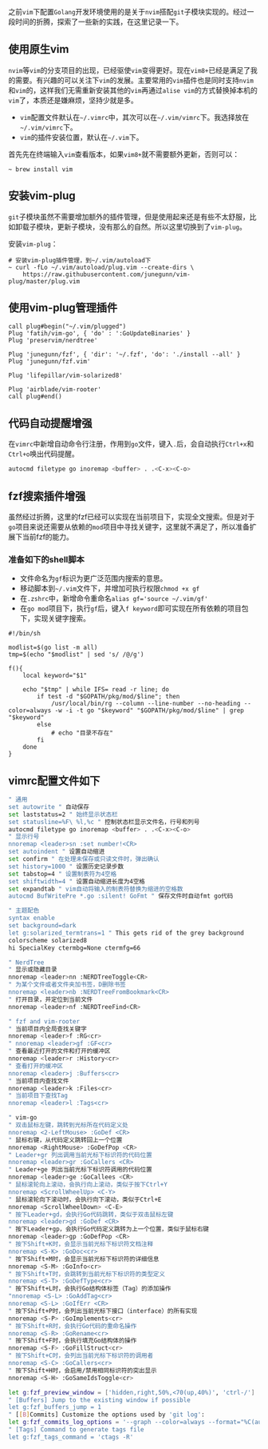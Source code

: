 之前`vim`下配置`Golang`开发环境使用的是关于`nvim`搭配`git`子模块实现的。经过一段时间的折腾，探索了一些新的实践，在这里记录一下。

## 使用原生vim
`nvim`等`vim`的分支项目的出现，已经驱使`vim`变得更好。现在`vim8+`已经是满足了我的需要。有兴趣的可以关注下`vim`的发展。主要常用的`vim`插件也是同时支持`nvim`和`vim`的，这样我们无需重新安装其他的`vim`再通过`alise vim`的方式替换掉本机的`vim`了，本质还是嫌麻烦，坚持少就是多。

- `vim`配置文件默认在`~/.vimrc`中，其次可以在`~/.vim/vimrc`下。我选择放在`~/.vim/vimrc`下。
- `vim`的插件安装位置，默认在`~/.vim`下。

首先先在终端输入`vim`查看版本，如果`vim8+`就不需要额外更新，否则可以：

```shell
~ brew install vim
```

## 安装vim-plug
`git`子模块虽然不需要增加额外的插件管理，但是使用起来还是有些不太舒服，比如卸载子模块，更新子模块，没有那么的自然。所以这里切换到了`vim-plug`。

安装`vim-plug`：

```shell
# 安装vim-plug插件管理，到~/.vim/autoload下
~ curl -fLo ~/.vim/autoload/plug.vim --create-dirs \
    https://raw.githubusercontent.com/junegunn/vim-plug/master/plug.vim
```

## 使用vim-plug管理插件
```text
call plug#begin("~/.vim/plugged")
Plug 'fatih/vim-go', { 'do' : ':GoUpdateBinaries' }
Plug 'preservim/nerdtree'

Plug 'junegunn/fzf', { 'dir': '~/.fzf', 'do': './install --all' }
Plug 'junegunn/fzf.vim'

Plug 'lifepillar/vim-solarized8'

Plug 'airblade/vim-rooter'
call plug#end()
```

## 代码自动提醒增强
在`vimrc`中新增自动命令行注册，作用到`go`文件，键入`.`后，会自动执行`Ctrl+x`和`Ctrl+o`唤出代码提醒。

```bash
autocmd filetype go inoremap <buffer> . .<C-x><C-o>
```

## fzf搜索插件增强
虽然经过折腾，这里的fzf已经可以实现在当前项目下，实现全文搜索。但是对于`go`项目来说还需要从依赖的`mod`项目中寻找关键字，这里就不满足了，所以准备扩展下当前fzf的能力。

### 准备如下的shell脚本
- 文件命名为`gf`标识为更广泛范围内搜索的意思。
- 移动脚本到`~/.vim`文件下，并增加可执行权限`chmod +x gf`
- 在`.zshrc`中，新增命令重命名`alias gf='source ~/.vim/gf'`
- 在`go mod`项目下，执行`gf`后，键入`f keyword`即可实现在所有依赖的项目包下，实现关键字搜索。

```shell
#!/bin/sh

modlist=$(go list -m all)
tmp=$(echo "$modlist" | sed 's/ /@/g')

f(){
    local keyword="$1"

    echo "$tmp" | while IFS= read -r line; do
        if test -d "$GOPATH/pkg/mod/$line"; then
            /usr/local/bin/rg --column --line-number --no-heading --color=always -w -i -t go "$keyword" "$GOPATH/pkg/mod/$line" | grep "$keyword"
        else
            # echo "目录不存在"
        fi
    done
}
```


## vimrc配置文件如下
```bash
" 通用
set autowrite " 自动保存
set laststatus=2 " 始终显示状态栏
set statusline=%F\ %l,%c " 控制状态栏显示文件名，行号和列号
autocmd filetype go inoremap <buffer> . .<C-x><C-o>
" 显示行号
nnoremap <leader>sn :set number!<CR>
set autoindent " 设置自动缩进
set confirm " 在处理未保存或只读文件时，弹出确认
set history=1000 " 设置历史记录步数
set tabstop=4 " 设置制表符为4空格
set shiftwidth=4 " 设置自动缩进长度为4空格
set expandtab " vim自动将输入的制表符替换为缩进的空格数
autocmd BufWritePre *.go :silent! GoFmt " 保存文件时自动fmt go代码

" 主题配色
syntax enable
set background=dark
let g:solarized_termtrans=1 " This gets rid of the grey background
colorscheme solarized8
hi SpecialKey ctermbg=None ctermfg=66

" NerdTree
" 显示或隐藏目录
nnoremap <leader>nn :NERDTreeToggle<CR>
" 为某个文件或者文件夹加书签，D删除书签
nnoremap <leader>nb :NERDTreeFromBookmark<CR>
" 打开目录，并定位到当前文件
nnoremap <leader>nf :NERDTreeFind<CR>

" fzf and vim-rooter
" 当前项目内全局查找关键字
nnoremap <leader>f :RG<cr>
" nnoremap <leader>gf :GF<cr>
" 查看最近打开的文件和打开的缓冲区
nnoremap <leader>r :History<cr>
" 查看打开的缓冲区
nnoremap <leader>j :Buffers<cr>
" 当前项目内查找文件
nnoremap <leader>k :Files<cr>
" 当前项目下查找Tag
nnoremap <leader>l :Tags<cr>

" vim-go
" 双击鼠标左键，跳转到光标所在代码定义处
nnoremap <2-LeftMouse> :GoDef <CR>
" 鼠标右键，从代码定义跳转回上一个位置
nnoremap <RightMouse> :GoDefPop <CR>
" Leader+gr 列出调用当前光标下标识符的代码位置
nnoremap <leader>gr :GoCallers <CR>
" Leader+ge 列出当前光标下标识符调用的代码位置
nnoremap <leader>ge :GoCallees <CR>
" 鼠标滚轮向上滚动，会执行向上滚动，类似于按下Ctrl+Y
nnoremap <ScrollWheelUp> <C-Y>
" 鼠标滚轮向下滚动时，会执行向下滚动，类似于Ctrl+E
nnoremap <ScrollWheelDown> <C-E>
" 按下Leader+gd，会执行Go代码跳转，类似于双击鼠标左键
nnoremap <leader>gd :GoDef <CR>
" 按下Leader+gp，会执行Go代码定义跳转为上一个位置，类似于鼠标右键
nnoremap <leader>gp :GoDefPop <CR>
" 按下Shift+K时，会显示当前光标下标识符文档注释
nnoremap <S-K> :GoDoc<cr>
" 按下Shift+M时，会显示当前光标下标识符的详细信息
nnoremap <S-M> :GoInfo<cr>
" 按下Shift+T时，会跳转到当前光标下标识符的类型定义
nnoremap <S-T> :GoDefType<cr>
" 按下Shift+L时，会执行Go结构体标签（Tag）的添加操作
"nnoremap <S-L> :GoAddTag<cr>
nnoremap <S-L> :GoIfErr <CR>
" 按下Shift+P时，会列出当前光标下接口（interface）的所有实现
nnoremap <S-P> :GoImplements<cr>
" 按下Shift+R时，会执行Go代码的重命名操作
nnoremap <S-R> :GoRename<cr>
" 按下Shift+F时，会执行填充Go结构体的操作
nnoremap <S-F> :GoFillStruct<cr>
" 按下Shift+C时，会列出当前光标下标识符的调用者
nnoremap <S-C> :GoCallers<cr>
" 按下Shift+H时，会启用/禁用相同标识符的突出显示
nnoremap <S-H> :GoSameIdsToggle<cr>

let g:fzf_preview_window = ['hidden,right,50%,<70(up,40%)', 'ctrl-/']
" [Buffers] Jump to the existing window if possible
let g:fzf_buffers_jump = 1
" [[B]Commits] Customize the options used by 'git log':
let g:fzf_commits_log_options = '--graph --color=always --format="%C(auto)%h%d %s %C(black)%C(bold)%cr"'
" [Tags] Command to generate tags file
let g:fzf_tags_command = 'ctags -R'
```
